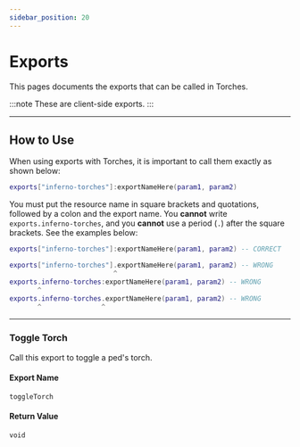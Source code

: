 ```yaml
---
sidebar_position: 20
---
```


# Exports

This pages documents the exports that can be called in Torches.

:::note
These are client-side exports.
:::

***
## How to Use

When using exports with Torches, it is important to call them exactly as shown below:

```lua
exports["inferno-torches"]:exportNameHere(param1, param2)
```

You must put the resource name in square brackets and quotations, followed by a colon and the export name.
You **cannot** write `exports.inferno-torches`, and you **cannot** use a period (`.`) after the square brackets.
See the examples below:

```lua
exports["inferno-torches"]:exportNameHere(param1, param2) -- CORRECT

exports["inferno-torches"].exportNameHere(param1, param2) -- WRONG
                          ^
exports.inferno-torches:exportNameHere(param1, param2) -- WRONG
       ^
exports.inferno-torches.exportNameHere(param1, param2) -- WRONG
       ^               ^
```

***

### Toggle Torch
Call this export to toggle a ped's torch.

#### Export Name
```
toggleTorch
```

#### Return Value
`void`
